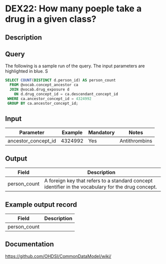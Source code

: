 <!---
Group:drug exposure
Name:DEX22 How many poeple take a drug in a given class?
Author:Patrick Ryan
CDM Version: 5.3
-->

# DEX22: How many poeple take a drug in a given class?

## Description

## Query
The following is a sample run of the query. The input parameters are highlighted in  blue. S

```sql
SELECT COUNT(DISTINCT d.person_id) AS person_count
  FROM @vocab.concept_ancestor ca
  JOIN @vocab.drug_exposure d
    ON d.drug_concept_id = ca.descendant_concept_id
 WHERE ca.ancestor_concept_id = 4324992
 GROUP BY ca.ancestor_concept_id;
```

## Input

|  Parameter |  Example |  Mandatory |  Notes |
| --- | --- | --- | --- |
| ancestor_concept_id | 4324992 |  Yes | Antithrombins |

## Output

|  Field |  Description |
| --- | --- |
| person_count | A foreign key that refers to a standard concept identifier in the vocabulary for the drug concept. |

## Example output record

|  Field |  Description |
| --- | --- |
| person_count |   |

## Documentation
https://github.com/OHDSI/CommonDataModel/wiki/
